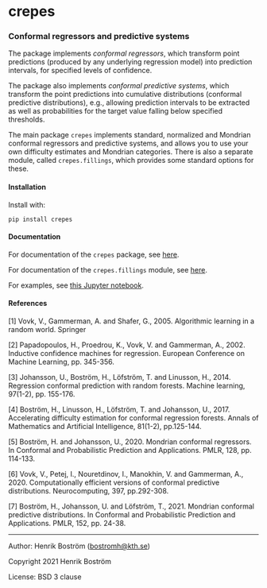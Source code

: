 # crepes

### Conformal regressors and predictive systems

The package implements *conformal regressors*, which transform point
predictions (produced by any underlying regression model) into
prediction intervals, for specified levels of confidence.

The package also implements *conformal predictive systems*, which
transform the point predictions into cumulative distributions
(conformal predictive distributions), e.g., allowing prediction
intervals to be extracted as well as probabilities for the target
value falling below specified thresholds.

The main package `crepes` implements standard, normalized and Mondrian conformal
regressors and predictive systems, and allows you to use your own difficulty
estimates and Mondrian categories. There is also a separate module,
called `crepes.fillings`, which provides some standard options for these.

#### Installation

Install with:

`pip install crepes`

#### Documentation

For documentation of the `crepes` package, see 
[here](http://htmlpreview.github.io/?https://github.com/henrikbostrom/crepes/blob/main/docs/crepes.html).

For documentation of the `crepes.fillings` module, see
[here](http://htmlpreview.github.io/?https://github.com/henrikbostrom/crepes/blob/main/docs/crepes.fillings.html).

For examples, see [this Jupyter
notebook](https://github.com/henrikbostrom/crepes/blob/main/crepes.ipynb).

#### References

<a id="1">[1]</a>
Vovk, V., Gammerman, A. and Shafer, G., 2005. Algorithmic learning in
a random world. Springer

<a id="2">[2]</a> Papadopoulos, H., Proedrou, K., Vovk, V. and
Gammerman, A., 2002.  Inductive confidence machines for
regression. European Conference on Machine Learning, pp. 345-356.

<a id="3">[3]</a>
Johansson, U., Boström, H., Löfström, T. and Linusson, H.,
2014. Regression conformal prediction with random forests. Machine
learning, 97(1-2), pp. 155-176.

<a id="4">[4]</a>
Boström, H., Linusson, H., Löfström, T. and Johansson, U.,
2017. Accelerating difficulty estimation for conformal regression
forests. Annals of Mathematics and Artificial Intelligence, 81(1-2),
pp.125-144.

<a id="5">[5]</a>
Boström, H. and Johansson, U., 2020. Mondrian conformal regressors. In
Conformal and Probabilistic Prediction and Applications. PMLR, 128, pp. 114-133.

<a id="6">[6]</a>
Vovk, V., Petej, I., Nouretdinov, I., Manokhin, V. and Gammerman, A.,
2020. Computationally efficient versions of conformal predictive
distributions. Neurocomputing, 397, pp.292-308.

<a id="7">[7]</a>
Boström, H., Johansson, U. and Löfström, T., 2021. Mondrian conformal
predictive distributions. In Conformal and Probabilistic Prediction
and Applications. PMLR, 152, pp. 24-38.

- - -

Author: Henrik Boström (bostromh@kth.se)

Copyright 2021 Henrik Boström

License: BSD 3 clause
